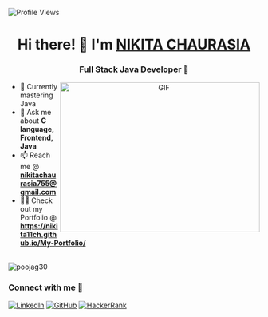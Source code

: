 <!-- Add the following line to display the profile views -->
![Profile Views](https://komarev.com/ghpvc/?username=nikita11ch&color=brightgreen)

<h1 align="center">Hi there! 👋 I'm <a href="https://100rabhcsmc.github.io/Me.io/" target="blank">NIKITA CHAURASIA</a></h1>

<h3 align="center">Full Stack Java Developer 🚀</h3>

<p align="center">
  <img align="right" height="300" width="400" alt="GIF" src="https://user-images.githubusercontent.com/74038190/221352975-94759904-aa4c-4032-a8ab-b546efb9c478.gif">
</p>

- 🌱 Currently mastering Java
- 💬 Ask me about **C language, Frontend, Java**
- 📫 Reach me @ **nikitachaurasia755@gmail.com**
- 👨‍💻 Check out my Portfolio @ **https://nikita11ch.github.io/My-Portfolio/**
  <br>
  <br>
<p><img align="center" src="https://github-readme-stats.vercel.app/api/top-langs?username=poojag30&show_icons=true&locale=en&layout=compact" alt="poojag30" /></p>

<h3 align="left">Connect with me 🤝</h3>
<p align="left">
  <a target="_blank" href="https://www.linkedin.com/in/nikita-chaurasia">
    <img src="https://img.icons8.com/doodle/40/000000/linkedin--v2.png" alt="LinkedIn"></a>
  <a target="_blank" href="https://github.com/nikita11ch">
    <img src="https://img.icons8.com/doodle/40/000000/github--v1.png" alt="GitHub"></a>
  <a target="_blank" href="https://www.hackerrank.com/profile/nikitachaurasia2">
    <img src="https://img.shields.io/badge/-HackerRank-black?style=flat&logo=hackerrank" alt="HackerRank"></a>
</p>
 
 




